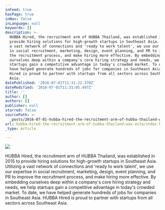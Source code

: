 ```yaml
---
inFeed: true
hasPage: true
inNav: false
inLanguage: null
keywords: []
description: >-
  HUBBA Hired, the recruitment arm of HUBBA Thailand, was established in 2015 to
  provide hiring solutions for high-growth startups in Southeast Asia. Utilizing
  a vast network of connections and 'ready to work talent', we use our expertise
  in social recruitment, marketing, design, event planning, and PR to improve
  the recruitment process, and make hiring more effective. By embedding
  ourselves deep within a company's core hiring strategy and needs, we help
  startups gain a competitive advantage in today's crowded market. To date, we
  have helped generate hundreds of jobs for companies in Southeast Asia. HUBBA
  Hired is proud to partner with startups from all sectors across Southeast
  Asia.
datePublished: '2016-07-01T11:31:22.370Z'
dateModified: '2016-07-01T11:31:05.497Z'
title: ''
author: []
authors: []
publisher: null
starred: false
sourcePath: >-
  _posts/2016-07-01-hubba-hired-the-recruitment-arm-of-hubba-thailand-was-esta.md
url: hubba-hired-the-recruitment-arm-of-hubba-thailand-was-esta/index.html
_type: Article

---
```

![](https://the-grid-user-content.s3-us-west-2.amazonaws.com/b240cc42-0b16-45f7-9a5a-de01090c00fe.png)

HUBBA Hired, the recruitment arm of HUBBA Thailand, was established in 2015 to provide hiring solutions for high-growth startups in Southeast Asia. Utilizing a vast network of connections and 'ready to work talent', we use our expertise in social recruitment, marketing, design, event planning, and PR to improve the recruitment process, and make hiring more effective. By embedding ourselves deep within a company's core hiring strategy and needs, we help startups gain a competitive advantage in today's crowded market. To date, we have helped generate hundreds of jobs for companies in Southeast Asia. HUBBA Hired is proud to partner with startups from all sectors across Southeast Asia.